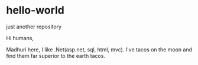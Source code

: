 # hello-world
just another repository


Hi humans, 

Madhuri here, I like .Net(asp.net, sql, html, mvc). 
I've tacos on the moon and find them far superior to the earth tacos. 
